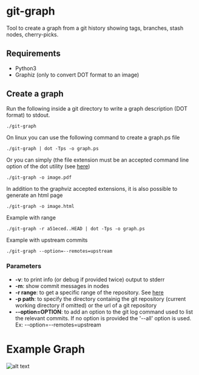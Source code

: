 # git-graph

Tool to create a graph from a git history showing tags, branches, stash nodes, cherry-picks.

## Requirements

* Python3
* Graphiz (only to convert DOT format to an image)

## Create a graph

Run the following inside a git directory to write a graph description (DOT format) to stdout.

    ./git-graph

On linux you can use the following command to create a graph.ps file

    ./git-graph | dot -Tps -o graph.ps

Or you can simply (the file extension must be an accepted command line option of the dot utility (see [here](https://www.graphviz.org/docs/outputs/))

    ./git-graph -o image.pdf

In addition to the graphviz accepted extensions, it is also possible to generate an html page

    ./git-graph -o image.html

Example with range

    ./git-graph -r a51eced..HEAD | dot -Tps -o graph.ps

Example with upstream commits

    ./git-graph --option=--remotes=upstream

### Parameters
* **-v**: to print info (or debug if provided twice) output to stderr
* **-m**: show commit messages in nodes
* **-r range**: to get a specific range of the repository. See [here](http://git-scm.com/book/en/Git-Tools-Revision-Selection#Commit-Ranges)
* **-p path**: to specify the directory containig the git repository (current working directory if omitted) or the url of a git repository
* **--option=OPTION**: to add an option to the git log command used to list the relevant commits. If no option is provided the '--all' option is used. Ex: --option=--remotes=upstream

# Example Graph
![alt text](images/example.gif)
